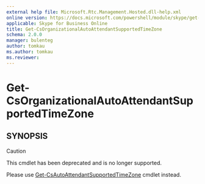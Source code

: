 ```yaml
---
external help file: Microsoft.Rtc.Management.Hosted.dll-help.xml
online version: https://docs.microsoft.com/powershell/module/skype/get-csorganizationalautoattendantsupportedtimezone
applicable: Skype for Business Online
title: Get-CsOrganizationalAutoAttendantSupportedTimeZone
schema: 2.0.0
manager: bulenteg
author: tomkau
ms.author: tomkau
ms.reviewer:
---
```


# Get-CsOrganizationalAutoAttendantSupportedTimeZone

## SYNOPSIS
> [!CAUTION]
> This cmdlet has been deprecated and is no longer supported.
> 
> Please use [Get-CsAutoAttendantSupportedTimeZone](Get-CsAutoAttendantSupportedTimeZone.md) cmdlet instead.
